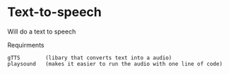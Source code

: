 # Text-to-speech
Will do a text to speech



Requirments

    gTTS        (libary that converts text into a audio)
    playsound   (makes it easier to run the audio with one line of code)